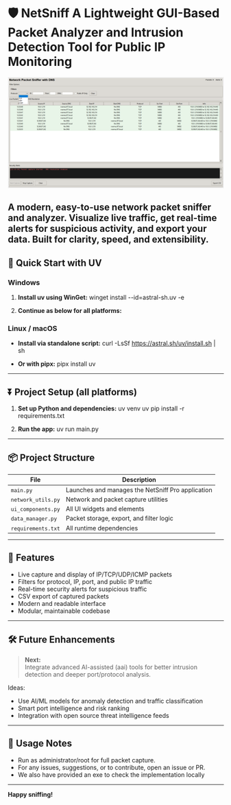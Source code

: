 # 🛡️ NetSniff A Lightweight GUI-Based Packet Analyzer and Intrusion Detection Tool for Public IP Monitoring

![Network Packet Sniffer UI](app.png)

## A modern, easy-to-use network packet sniffer and analyzer. Visualize live traffic, get real-time alerts for suspicious activity, and export your data. Built for clarity, speed, and extensibility.

## 🚀 Quick Start with UV

### Windows

1. **Install uv using WinGet:**
   winget install --id=astral-sh.uv -e

2. **Continue as below for all platforms:**

### Linux / macOS

- **Install via standalone script:**
  curl -LsSf https://astral.sh/uv/install.sh | sh

- **Or with pipx:**
  pipx install uv

---

## ⏬ Project Setup (all platforms)

1. **Set up Python and dependencies:**
   uv venv
   uv pip install -r requirements.txt

2. **Run the app:**
   uv run main.py

---

## 📦 Project Structure

| File               | Description                                       |
| ------------------ | ------------------------------------------------- |
| `main.py`          | Launches and manages the NetSniff Pro application |
| `network_utils.py` | Network and packet capture utilities              |
| `ui_components.py` | All UI widgets and elements                       |
| `data_manager.py`  | Packet storage, export, and filter logic          |
| `requirements.txt` | All runtime dependencies                          |

---

## 🧩 Features

- Live capture and display of IP/TCP/UDP/ICMP packets
- Filters for protocol, IP, port, and public IP traffic
- Real-time security alerts for suspicious traffic
- CSV export of captured packets
- Modern and readable interface
- Modular, maintainable codebase

---

## 🛠️ Future Enhancements

> **Next:**  
> Integrate advanced AI-assisted (aai) tools for better intrusion detection and deeper port/protocol analysis.

Ideas:

- Use AI/ML models for anomaly detection and traffic classification
- Smart port intelligence and risk ranking
- Integration with open source threat intelligence feeds

---

## 🏁 Usage Notes

- Run as administrator/root for full packet capture.
- For any issues, suggestions, or to contribute, open an issue or PR.
- We also have provided an exe to check the implementation locally

---

**Happy sniffing!**
